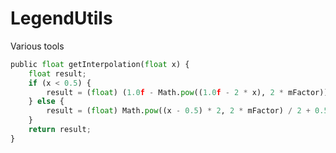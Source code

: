 LegendUtils
===========

Various tools

``` python
public float getInterpolation(float x) {
	float result;
	if (x < 0.5) {
		result = (float) (1.0f - Math.pow((1.0f - 2 * x), 2 * mFactor)) / 2;
	} else {
		result = (float) Math.pow((x - 0.5) * 2, 2 * mFactor) / 2 + 0.5f;
	}
	return result;
}
```
